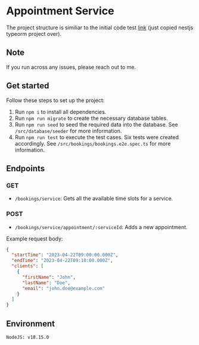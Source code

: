 # Appointment Service

The project structure is similiar to the initial code test [link](https://github.com/hawkeye-sama/node_test_new) (just copied nestjs typeorm project over).

## Note

If you run across any issues, please reach out to me.

## Get started

Follow these steps to set up the project:

1. Run `npm i` to install all dependencies.
2. Run `npm run migrate` to create the necessary database tables.
3. Run `npm run seed` to seed the required data into the database. See `/src/database/seeder` for more information.
4. Run `npm run test` to execute the test cases. Six tests were created accordingly. See `/src/bookings/bookings.e2e.spec.ts` for more information.

## Endpoints

### GET

- `/bookings/service`: Gets all the available time slots for a service.

### POST

- `/bookings/service/appointment/:serviceId`: Adds a new appointment.

Example request body:

```json
{
  "startTime": "2023-04-22T09:00:00.000Z",
  "endTime": "2023-04-22T09:10:00.000Z",
  "clients": [
    {
      "firstName": "John",
      "lastName": "Doe",
      "email": "john.doe@example.com"
    }
  ]
}
```

## Environment
`NodeJS: v18.15.0`
